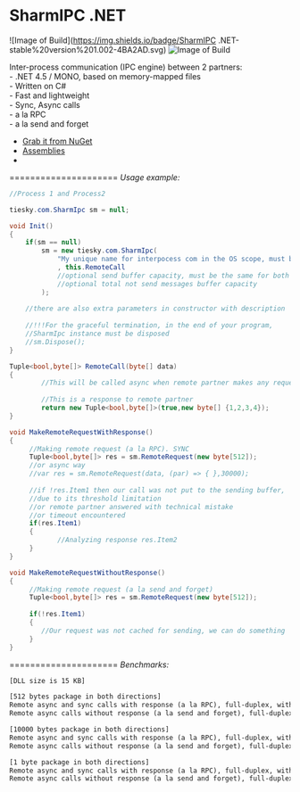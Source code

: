 **SharmIPC .NET**
=====================
![Image of Build](https://img.shields.io/badge/SharmIPC .NET-stable%20version%201.002-4BA2AD.svg) 
![Image of Build](https://img.shields.io/badge/License-BSD%203,%20FOSS-FC0574.svg)

Inter-process communication (IPC engine) between 2 partners:
<br>- .NET 4.5 / MONO, based on memory-mapped files
<br>- Written on C#
<br>- Fast and lightweight
<br>- Sync, Async calls
<br>- a la RPC
<br>- a la send and forget
- <a href = 'https://www.nuget.org/packages/SharmIPC/'  target='_blank'>Grab it from NuGet</a>
- <a href = 'https://github.com/hhblaze/SharmIPC/tree/master/Process1/SharmIpc/bin/Release/'  target='_blank'>Assemblies</a>
- 

=====================
*Usage example:* 

```C#
//Process 1 and Process2

tiesky.com.SharmIpc sm = null;

void Init()
{
	if(sm == null)
	  	sm = new tiesky.com.SharmIpc(
		  	"My unique name for interpocess com in the OS scope, must be the same for both processes"
		  	, this.RemoteCall
		  	//optional send buffer capacity, must be the same for both partners
		  	//optional total not send messages buffer capacity
	  	);
  	
  	//there are also extra parameters in constructor with description
  	
  	//!!!For the graceful termination, in the end of your program, 
  	//SharmIpc instance must be disposed
  	//sm.Dispose();
}

Tuple<bool,byte[]> RemoteCall(byte[] data)
{
		//This will be called async when remote partner makes any request
		
		//This is a response to remote partner
		return new Tuple<bool,byte[]>(true,new byte[] {1,2,3,4});	
}

void MakeRemoteRequestWithResponse()
{
	 //Making remote request (a la RPC). SYNC
	 Tuple<bool,byte[]> res = sm.RemoteRequest(new byte[512]);
	 //or async way
	 //var res = sm.RemoteRequest(data, (par) => { },30000);
	 
	 //if !res.Item1 then our call was not put to the sending buffer, 
	 //due to its threshold limitation
	 //or remote partner answered with technical mistake
	 //or timeout encountered
	 if(res.Item1)
	 {
	 		//Analyzing response res.Item2
	 }
}

void MakeRemoteRequestWithoutResponse()
{
	 //Making remote request (a la send and forget)
	 Tuple<bool,byte[]> res = sm.RemoteRequest(new byte[512]);
	 
	 if(!res.Item1)
	 {
	 	//Our request was not cached for sending, we can do something
	 }
}

```
=====================
*Benchmarks:*
```txt
[DLL size is 15 KB]

[512 bytes package in both directions]
Remote async and sync calls with response (a la RPC), full-duplex, with the speed of 20 MB/s.
Remote async calls without response (a la send and forget), full-duplex, with the speed of 80 MB/s.

[10000 bytes package in both directions]
Remote async and sync calls with response (a la RPC), full-duplex, with the speed of 320 MB/s.
Remote async calls without response (a la send and forget), full-duplex, with the speed of 700 MB/s.

[1 byte package in both directions]
Remote async and sync calls with response (a la RPC), full-duplex, with the speed of 40000 call/s.
Remote async calls without response (a la send and forget), full-duplex, with the speed of 120000 calls/s.
```

